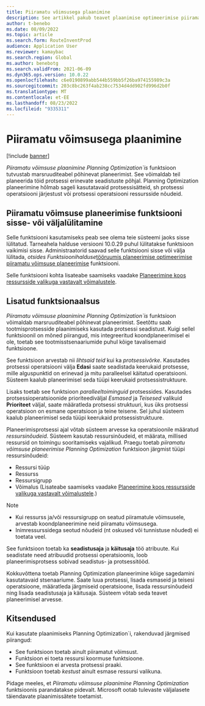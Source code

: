 ```yaml
---
title: Piiramatu võimsusega plaanimine
description: See artikkel pakub teavet plaanimise optimeerimise piiramatu võimsuse plaanimise kohta. See kirjeldab ka funktsiooni praeguseid piiranguid.
author: t-benebo
ms.date: 08/09/2022
ms.topic: article
ms.search.form: RouteInventProd
audience: Application User
ms.reviewer: kamaybac
ms.search.region: Global
ms.author: benebotg
ms.search.validFrom: 2021-06-09
ms.dyn365.ops.version: 10.0.22
ms.openlocfilehash: c6e0190899abb544b559bb5f26ba974155989c3a
ms.sourcegitcommit: 203c8bc263f4ab238cc7534d4dd902fd996d2b0f
ms.translationtype: MT
ms.contentlocale: et-EE
ms.lasthandoff: 08/23/2022
ms.locfileid: "9335311"
---
```

# <a name="scheduling-with-infinite-capacity"></a>Piiramatu võimsusega plaanimine

[!include [banner](../../includes/banner.md)]

*Piiramatu võimsuse plaanimine Planning Optimization`is* funktsioon tutvustab marsruuditeabel põhinevat planeerimist. See võimaldab teil planeerida töid protsessi erinevate seadistuste põhjal. Planning Optimization planeerimine hõlmab sageli kasutatavaid protsessisätteid, sh protsessi operatsiooni järjestust või protsessi operatsiooni ressursside nõudeid.

## <a name="turn-the-infinite-capacity-scheduling-feature-on-or-off"></a>Piiramatu võimsuse planeerimise funktsiooni sisse- või väljalülitamine

Selle funktsiooni kasutamiseks peab see olema teie süsteemi jaoks sisse lülitatud. Tarneahela halduse versiooni 10.0.29 puhul lülitatakse funktsioon vaikimisi sisse. Administraatorid saavad selle funktsiooni sisse või välja lülitada, *otsides Funktsioonihalduse*[tööruumis planeerimise optimeerimise piiramatu võimsuse planeerimise](../../../fin-ops-core/fin-ops/get-started/feature-management/feature-management-overview.md) funktsiooni.

Selle funktsiooni kohta lisateabe saamiseks vaadake [Planeerimine koos ressursside valikuga vastavalt võimalustele](capability-based-scheduling.md).

## <a name="added-functionality"></a>Lisatud funktsionaalsus

*Piiramatu võimsuse plaanimine Planning Optimization`is* funktsioon võimaldab marsruuditeabel põhinevat planeerimist. Seetõttu saab tootmisprotsesside plaanimiseks kasutada protsessi seadistust. Kuigi sellel funktsioonil on mõned piirangud, mis integreeritud koondplaneerimisel ei ole, toetab see tootmisstsenaariumide puhul kõige tavalisemaid funktsioone.

See funktsioon arvestab nii *lihtsaid teid* kui ka *protsessivõrke*. Kasutades protsessi operatsiooni välja **Edasi** saate seadistada keerukaid protsesse, mille alguspunktid on erinevad ja mitu paralleelsel käitatud operatsiooni. Süsteem kaalub planeerimisel seda tüüpi keerukaid protsessistruktuure.

Lisaks toetab see funktsioon *paralleeltoiminguid* protsessides. Kasutades protsessioperatsioonide prioriteediväljal *Esmased* ja *Teisesed* valikuid **Prioriteet** väljal, saate määratleda protsessi struktuuri, kus üks protsessi operatsioon on esmane operatsioon ja teine teisene. Sel juhul süsteem kaalub planeerimisel seda tüüpi keerukaid protsessistruktuure.

Planeerimisprotsessi ajal võtab süsteem arvesse ka operatsioonile määratud *ressursinõudeid*. Süsteem kasutab ressursinõudeid, et määrata, millised ressursid on toimingu sooritamiseks vajalikud. Praegu toetab *piiramatu võimsuse planeerimise Planning Optimization* funktsioon järgmist tüüpi ressursinõudeid:

- Ressursi tüüp
- Ressurss
- Ressursigrupp
- Võimalus (Lisateabe saamiseks vaadake [Planeerimine koos ressursside valikuga vastavalt võimalustele](capability-based-scheduling.md).)

> [!NOTE]
>
> - Kui ressurss ja/või ressursigrupp on seatud piiramatule võimsusele, arvestab koondplaneerimine neid piiramatu võimsusega.
> - Inimressurssidega seotud nõudeid (nt oskused või tunnistuse nõuded) ei toetata veel.

See funktsioon toetab ka **seadistusaja** ja **käitusaja** töö atribuute. Kui seadistate need atribuudid protsessi operatsioonis, loob planeerimisprotsess sobivad seadistus- ja protsessitööd.

Kokkuvõttena toetab Planning Optimization planeerimine kõige sagedamini kasutatavaid stsenaariume. Saate luua protsessi, lisada esmaseid ja teisesi operatsioone, määratleda järgmiseid operatsioone, lisada ressursinõudeid ning lisada seadistusaja ja käitusaja. Süsteem võtab seda teavet planeerimisel arvesse.

## <a name="limitations"></a>Kitsendused

Kui kasutate plaanimiseks Planning Optimization`i, rakenduvad järgmised piirangud:

- See funktsioon toetab ainult piiramatut võimsust.
- Funktsioon ei toeta ressursi koormuse funktsioone.
- See funktsioon ei arvesta protsessi praaki.
- Funktsioon toetab *kestust* ainult esmase ressursi valikuna.

Pidage meeles, et *Piiramatu võimsuse plaanimine Planning Optimization* funktsioonis parandatakse pidevalt. Microsoft ootab tulevaste väljalasete täiendavate plaanimissätete toetamist.

